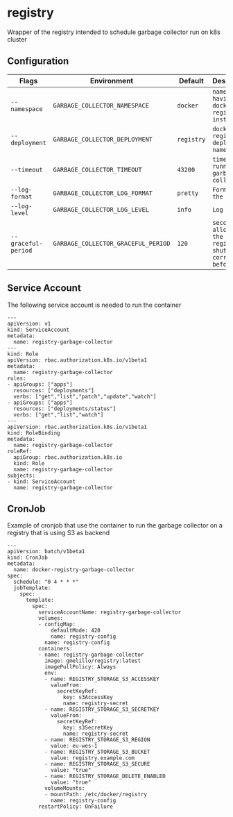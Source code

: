 # registry

Wrapper of the registry intended to schedule garbage collector run on k8s cluster

## Configuration

| Flags | Environment | Default | Description |
|---|---|---|---|
| `--namespace` | `GARBAGE_COLLECTOR_NAMESPACE` | `docker`| `namespace having docker registry installed` |
| `--deployment` | `GARBAGE_COLLECTOR_DEPLOYMENT` | `registry` | `docker registry deployment name` |
| `--timeout` | `GARBAGE_COLLECTOR_TIMEOUT` | `43200` | `timeout for running the garbage collector` |
| `--log-format` | `GARBAGE_COLLECTOR_LOG_FORMAT` | `pretty` | `Format of the logs` |
| `--log-level` | `GARBAGE_COLLECTOR_LOG_LEVEL` | `info` | `Log levele` |
| `--graceful-period`  | `GARBAGE_COLLECTOR_GRACEFUL_PERIOD` | `120` | `second allowed for the registry to shutdown correctly before kill` |

## Service Account

The following service account is needed to run the container

```kubernetes
---
apiVersion: v1
kind: ServiceAccount
metadata:
  name: registry-garbage-collector
---
kind: Role
apiVersion: rbac.authorization.k8s.io/v1beta1
metadata:
  name: registry-garbage-collector
rules:
- apiGroups: ["apps"]
  resources: ["deployments"]
  verbs: ["get","list","patch","update","watch"]
- apiGroups: ["apps"]
  resources: ["deployments/status"]
  verbs: ["get","list","watch"]
---
apiVersion: rbac.authorization.k8s.io/v1beta1
kind: RoleBinding
metadata:
  name: registry-garbage-collector
roleRef:
  apiGroup: rbac.authorization.k8s.io
  kind: Role
  name: registry-garbage-collector
subjects:
- kind: ServiceAccount
  name: registry-garbage-collector
```

## CronJob

Example of cronjob that use the container to run the garbage collector on a registry that is using S3 as backend

```kubernetes
---
apiVersion: batch/v1beta1
kind: CronJob
metadata:
  name: docker-registry-garbage-collector
spec:
  schedule: "0 4 * * *"
  jobTemplate:
    spec:
      template:
        spec:
          serviceAccountName: registry-garbage-collector
          volumes:
          - configMap:
              defaultMode: 420
              name: registry-config
            name: registry-config
          containers:
          - name: registry-garbage-collector
            image: gmelillo/registry:latest
            imagePullPolicy: Always
            env:
            - name: REGISTRY_STORAGE_S3_ACCESSKEY
              valueFrom:
                secretKeyRef:
                  key: s3AccessKey
                  name: registry-secret
            - name: REGISTRY_STORAGE_S3_SECRETKEY
              valueFrom:
                secretKeyRef:
                  key: s3SecretKey
                  name: registry-secret
            - name: REGISTRY_STORAGE_S3_REGION
              value: eu-wes-1
            - name: REGISTRY_STORAGE_S3_BUCKET
              value: registry.example.com
            - name: REGISTRY_STORAGE_S3_SECURE
              value: "true"
            - name: REGISTRY_STORAGE_DELETE_ENABLED
              value: "true"
            volumeMounts:
            - mountPath: /etc/docker/registry
              name: registry-config
          restartPolicy: OnFailure
```
